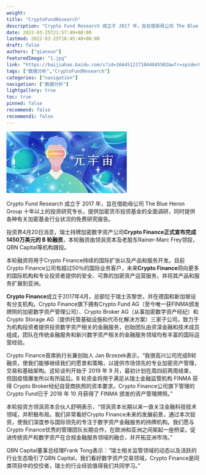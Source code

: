 ```yaml
---
weight: 
title: "CryptoFundResearch"
description: "Crypto Fund Research 成立于 2017 年，旨在借助母公司 The Blue Heron Group 十年以上的投资研究专长，提供加密货币投资基金的全面调研，同时提供各种有关加密基金行业状况的免费..."
date: 2022-03-25T21:57:40+08:00
lastmod: 2022-03-25T16:45:40+08:00
draft: false
authors: ["qianxun"]
featuredImage: "1.jpg"
link: "https://baijiahao.baidu.com/s?id=1664512171664845502&wfr=spider&for=pc"
tags: ["数据分析","CryptoFundResearch"]
categories: ["navigation"]
navigation: ["数据分析"]
lightgallery: true
toc: true
pinned: false
recommend: false
recommend1: false
---
```



![](1.jpg)

Crypto Fund Research 成立于 2017 年，旨在借助母公司 The Blue Heron Group 十年以上的投资研究专长，提供加密货币投资基金的全面调研，同时提供各种有关加密基金行业状况的免费研究报告。

投资界4月20日消息，瑞士持牌加密数字资产公司**Crypto Finance正式宣布完成1450万美元的 B 轮融资**，本轮融资由领沨资本及老股东Rainer-Marc Frey领投，QBN Capital等机构跟投。

本轮融资将用于Crypto Finance持续的国际扩张以及产品和服务开发。目前Crypto Finance公司有超过50％的国际业务客户，未来**Crypto Finance**将向更多的国际机构和专业投资者提供的安全、可靠的加密资产运营服务，并将其产品和服务扩展到亚洲。

**Crypto Finance**成立于2017年4月，总部位于瑞士苏黎世，并在德国和新加坡设有分支机构。Crypto Finance旗下拥有Crypto Fund AG（至今唯一获FINMA颁发牌照的加密数字资产管理公司）、Crypto Broker AG（从事加密数字资产经纪）和Crypto Storage AG（提供托管基础设施和代币化解决方案）三家子公司，致力于为机构投资者提供投资数字资产相关的金融服务，创始团队由资深金融和技术成员组成，团队在传统金融服务和新兴数字资产相关的金融服务领域均有丰富的国际运营经验。

Crypto Finance首席执行长兼创始人 Jan Brzezek表示，“我很高兴公司完成B轮融资，使我们能够继续我们的愿景和策略，以提供市场领先的专业加密资产管理，交易和基础架构。这轮谈判开始于 2019 年 9 月，最初计划在周四前两周结束，但因疫情爆发所以有所延后。B 轮资金将用于满足从瑞士金融监管机构 FINMA 获得 Crypto Broker经纪自营商执照的资本要求。Crypto Finance公司旗下管理的Crypto Fund已于 2018 年 10 月获得了 FINMA 颁发的资产管理牌照。”

本轮投资方领沨资本合伙人舒明表示，“领沨资本长期以来一直关注金融科技技术领域，并积极布局。我们非常看好Crypto Finance未来的发展前景，通过本次投资，使我们深度参与国际领先的专注于数字资产金融服务的持牌机构。我们愿与Crypto Finance优秀的管理团队长期合作，在欧洲和亚洲之间架起一座桥梁，促进传统资产和数字资产在合规金融服务领域的融合，并开拓亚洲市场。”

QBN Capital董事总经理Frank Tong表示：“瑞士相关监管领域的动态以及活跃的行业生态吸引了QBN Capital，我们看好数字资产交易领域，Crypto Finance是同类项目中的佼佼者，瑞士的行业经验值得我们共同学习。”